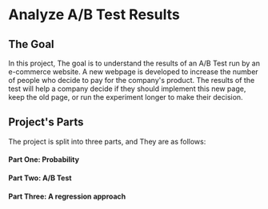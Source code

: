 # Analyze A/B Test Results
 
## The Goal
In this project, The goal is to understand the results of an A/B Test run by an e-commerce website. A new webpage is developed to increase the number of people who decide to pay for the company's product. The results of the test will help a company decide if they should implement this new page, keep the old page, or run the experiment longer to make their decision. 

## Project's Parts
The project is split into three parts, and They are as follows:
#### Part One: Probability
#### Part Two: A/B Test
#### Part Three: A regression approach

